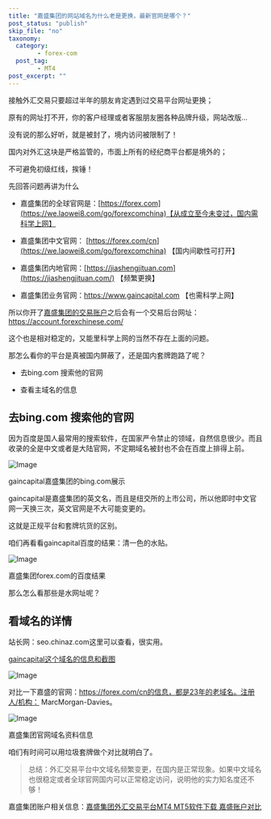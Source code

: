 ```yaml
---
title: "嘉盛集团的网站域名为什么老是更换，最新官网是哪个？"
post_status: "publish"
skip_file: "no"
taxonomy:
  category:
        - forex-com
  post_tag:
        - MT4
post_excerpt: ""
---
```

接触外汇交易只要超过半年的朋友肯定遇到过交易平台网址更换；

原有的网址打不开，你的客户经理或者客服朋友圈各种品牌升级，网站改版…

没有说的那么好听，就是被封了，境内访问被限制了！

国内对外汇这块是严格监管的，市面上所有的经纪商平台都是境外的；

不可避免初级红线，挨锤！

先回答问题再讲为什么

* 嘉盛集团的全球官网是：[https://forex.com](https://we.laowei8.com/go/forexcomchina)【从成立至今未变过，国内需科学上网】

* 嘉盛集团中文官网： [https://forex.com/cn](https://we.laowei8.com/go/forexcomchina) 【国内间歇性可打开】

* 嘉盛集团内地官网：[https://jiashengjituan.com](https://jiashengjituan.com/) 【频繁更换】

* 嘉盛集团业务官网：https://www.gaincapital.com 【也需科学上网】



所以你开了[嘉盛集团的交易账户](https://we.laowei8.com/go/forexcomchina)之后会有一个交易后台网址：https://account.forexchinese.com/

这个也是相对稳定的，又能里科学上网的当然不存在上面的问题。

那怎么看你的平台是真被国内屏蔽了，还是国内套牌跑路了呢？

* 去bing.com 搜索他的官网

* 查看主域名的信息

## 去bing.com 搜索他的官网

因为百度是国人最常用的搜索软件，在国家严令禁止的领域，自然信息很少。而且收录的全是中文或者是大陆官网，不定期域名被封也不会在百度上排得上前。

![Image](https://cdn.fendou.la/tuoss/gaincapital.png)

gaincapital嘉盛集团的bing.com展示

gaincapital是嘉盛集团的英文名，而且是纽交所的上市公司，所以他即时中文官网一天换三次，英文官网是不大可能变更的。

这就是正规平台和套牌坑货的区别。

咱们再看看gaincapital百度的结果：清一色的水贴。

![Image](https://cdn.fendou.la/tuoss/gainBaidu.png)

嘉盛集团forex.com的百度结果

那么怎么看那些是水网址呢？

## 看域名的详情

站长网：seo.chinaz.com这里可以查看，很实用。

[gaincapital这个域名的信息和截图](http://seo.chinaz.com/www.gaincapital.com)

![Image](https://cdn.fendou.la/tuoss/gainwebsite.png)

对比一下嘉盛的官网：https://forex.com/cn的信息，都是23年的老域名。注册人/机构： MarcMorgan-Davies。

![Image](https://cdn.fendou.la/tuoss/forexwebsite.png)

嘉盛集团官网域名资料信息

咱们有时间可以用垃圾套牌做个对比就明白了。

> 总结：外汇交易平台中文域名频繁变更，在国内是正常现象。如果中文域名也很稳定或者全球官网国内可以正常稳定访问，说明他的实力知名度还不够！

嘉盛集团账户相关信息：[嘉盛集团外汇交易平台MT4 MT5软件下载 嘉盛账户对比](http://www.ssgg.net/forex.html)